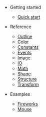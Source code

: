 - Getting started
	- [Quick start](quickstart.md)

- Reference
	- [Outline](outline.md)
	- [Color](color.md)
	- [Constants](constants.md)
	- [Events](events.md)
	- [Image](image.md)
	- [IO](io.md)
	- [Math](math.md)
	- [Shape](shape.md)
	- [Structure](structure.md)
	- [Transform](transform.md)

- Examples
	- [Fireworks](examples/fireworks.md)
	- [Mouse](examples/mouse.md)

